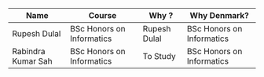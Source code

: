 | Name | Course | Why ? | Why Denmark? | 
| ----------- | ----------- | ----------- | ----------- |
| Rupesh Dulal | BSc Honors on Informatics | Rupesh Dulal | BSc Honors on Informatics | 
| Rabindra Kumar Sah | BSc Honors on Informatics | To Study | BSc Honors on Informatics |